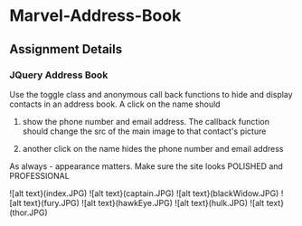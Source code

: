 # Marvel-Address-Book


## Assignment Details

### JQuery Address Book

Use the toggle class and anonymous call back functions to hide and display contacts in an address book. A click on the name should

1) show the phone number and email address. The callback function should change the src of the main image to that contact's picture

2) another click on the name hides the phone number and email address

As always - appearance matters. Make sure the site looks POLISHED and PROFESSIONAL

![alt text}(index.JPG)
![alt text}(captain.JPG)
![alt text}(blackWidow.JPG)
![alt text}(fury.JPG)
![alt text}(hawkEye.JPG)
![alt text}(hulk.JPG)
![alt text}(thor.JPG)






